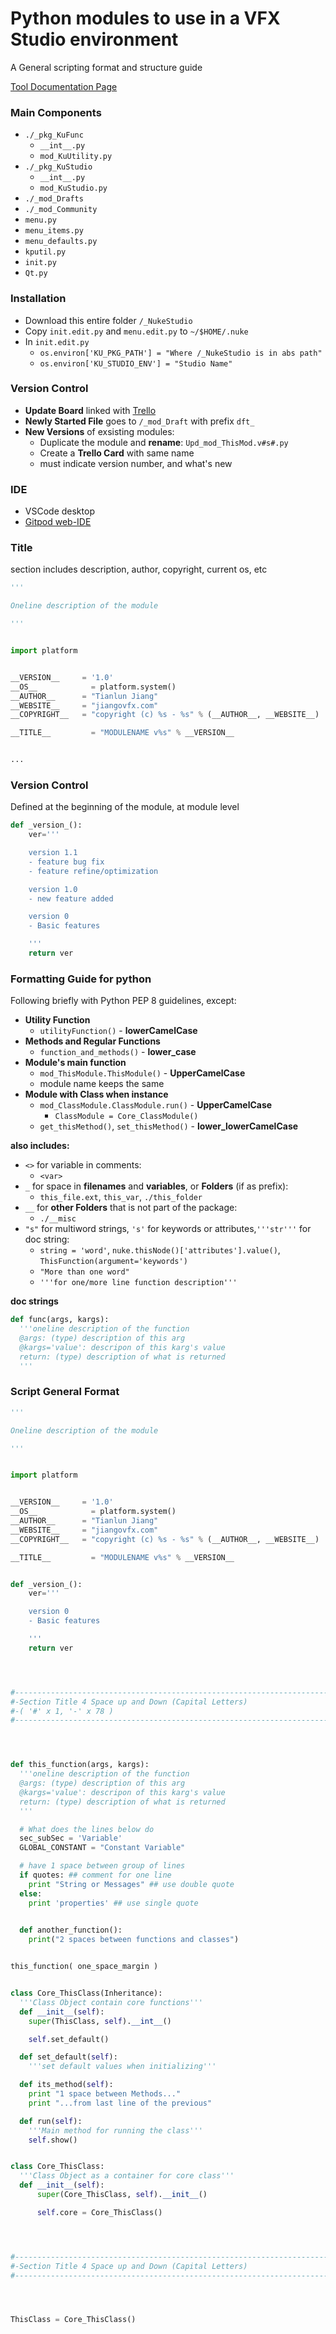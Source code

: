 # Python modules to use in a VFX Studio environment
A General scripting format and structure guide

[Tool Documentation Page](https://github.com/tianlunjiang/_NukeStudio/wiki)

### Main Components
  - `./_pkg_KuFunc`
    - `__int__.py`
    - `mod_KuUtility.py`
  - `./_pkg_KuStudio`
    - `__int__.py`
    - `mod_KuStudio.py`
  - `./_mod_Drafts`
  - `./_mod_Community`
  - `menu.py`
  - `menu_items.py`
  - `menu_defaults.py`
  - `kputil.py`
  - `init.py`
  - `Qt.py`

### Installation
  - Download this entire folder `/_NukeStudio`
  - Copy `init.edit.py` and `menu.edit.py` to `~/$HOME/.nuke`
  - In `init.edit.py`
    - `os.environ['KU_PKG_PATH'] = "Where /_NukeStudio is in abs path"`
    - `os.environ['KU_STUDIO_ENV'] = "Studio Name"`

### Version Control
  - **Update Board** linked with [Trello](https://trello.com/b/4FR8ZOcZ)
  - **Newly Started File** goes to `/_mod_Draft` with prefix `dft_`
  - **New Versions** of exsisting modules:
    - Duplicate the module and **rename**: `Upd_mod_ThisMod.v#s#.py`
    - Create a **Trello Card** with same name
    - must indicate version number, and what's new

### IDE
  - VSCode desktop
  - [Gitpod web-IDE](https://gitpod.io/workspaces/)

### Title
section includes description, author, copyright, current os, etc
```python
'''

Oneline description of the module

'''


import platform


__VERSION__		= '1.0'
__OS__			  = platform.system()
__AUTHOR__		= "Tianlun Jiang"
__WEBSITE__		= "jiangovfx.com"
__COPYRIGHT__	= "copyright (c) %s - %s" % (__AUTHOR__, __WEBSITE__)

__TITLE__		  = "MODULENAME v%s" % __VERSION__


...
```

### Version Control
Defined at the beginning of the module, at module level
``` python
def _version_():
    ver='''

    version 1.1
    - feature bug fix
    - feature refine/optimization

    version 1.0
    - new feature added

    version 0
    - Basic features

    '''
    return ver
```


### Formatting Guide for python
Following briefly with Python PEP 8 guidelines, except:

- **Utility Function**
  - `utilityFunction()` - **lowerCamelCase**
- **Methods and Regular Functions**
  - `function_and_methods()` - **lower_case**
- **Module's main function**
  - `mod_ThisModule.ThisModule()` - **UpperCamelCase**
  - module name keeps the same
- **Module with Class when instance**
  - `mod_ClassModule.ClassModule.run()` - **UpperCamelCase**
    - `ClassModule = Core_ClassModule()`
  - `get_thisMethod()`, `set_thisMethod()` - **lower_lowerCamelCase**



**also includes:**
- `<>` for variable in comments:
  - `<var>`
- `_` for space in **filenames** and **variables**, or **Folders** (if as prefix):
  - `this_file.ext`, `this_var`, `./this_folder`
- `__` for **other Folders** that is not part of the package:
  - `./__misc`
- `"s"` for multiword strings, `'s'` for keywords or attributes,`'''str'''` for doc string:
  - `string = 'word'`, `nuke.thisNode()['attributes'].value()`, `ThisFunction(argument='keywords')`
  - `"More than one word"`
  - `'''for one/more line function description'''`


**doc strings**
```python
def func(args, kargs):
  '''oneline description of the function
  @args: (type) description of this arg
  @kargs='value': descripon of this karg's value
  return: (type) description of what is returned
  '''
```

### Script General Format
```python
'''

Oneline description of the module

'''


import platform


__VERSION__		= '1.0'
__OS__			  = platform.system()
__AUTHOR__		= "Tianlun Jiang"
__WEBSITE__		= "jiangovfx.com"
__COPYRIGHT__	= "copyright (c) %s - %s" % (__AUTHOR__, __WEBSITE__)

__TITLE__		  = "MODULENAME v%s" % __VERSION__


def _version_():
    ver='''

    version 0
    - Basic features

    '''
    return ver




#------------------------------------------------------------------------------
#-Section Title 4 Space up and Down (Capital Letters) 
#-( '#' x 1, '-' x 78 )
#------------------------------------------------------------------------------




def this_function(args, kargs):
  '''oneline description of the function
  @args: (type) description of this arg
  @kargs='value': descripon of this karg's value
  return: (type) description of what is returned
  '''

  # What does the lines below do
  sec_subSec = 'Variable'
  GLOBAL_CONSTANT = "Constant Variable"

  # have 1 space between group of lines
  if quotes: ## comment for one line
    print "String or Messages" ## use double quote
  else:
    print 'properties' ## use single quote

  
  def another_function():
    print("2 spaces between functions and classes")


this_function( one_space_margin )


class Core_ThisClass(Inheritance):
  '''Class Object contain core functions'''
  def __init__(self):
    super(ThisClass, self).__int__()

    self.set_default()

  def set_default(self):
    '''set default values when initializing'''

  def its_method(self):
    print "1 space between Methods..."
    print "...from last line of the previous"

  def run(self):
    '''Main method for running the class'''
    self.show()


class Core_ThisClass:
  '''Class Object as a container for core class'''
  def __init__(self):
      super(Core_ThisClass, self).__init__()

      self.core = Core_ThisClass()




#------------------------------------------------------------------------------
#-Section Title 4 Space up and Down (Capital Letters)
#------------------------------------------------------------------------------




ThisClass = Core_ThisClass()
```
